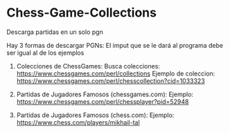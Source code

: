 # Chess-Game-Collections

Descarga partidas en un solo pgn

Hay 3 formas de descargar PGNs:
El imput que se le dará al programa debe ser igual al de los ejemplos

1. Colecciones de ChessGames:
Busca colecciones: https://www.chessgames.com/perl/collections
Ejemplo de coleccion: https://www.chessgames.com/perl/chesscollection?cid=1033323

2. Partidas de Jugadores Famosos (chessgames.com):
Ejemplo: https://www.chessgames.com/perl/chessplayer?pid=52948

3. Partidas de Jugadores Famosos (chess.com):
Ejemplo: https://www.chess.com/players/mikhail-tal
